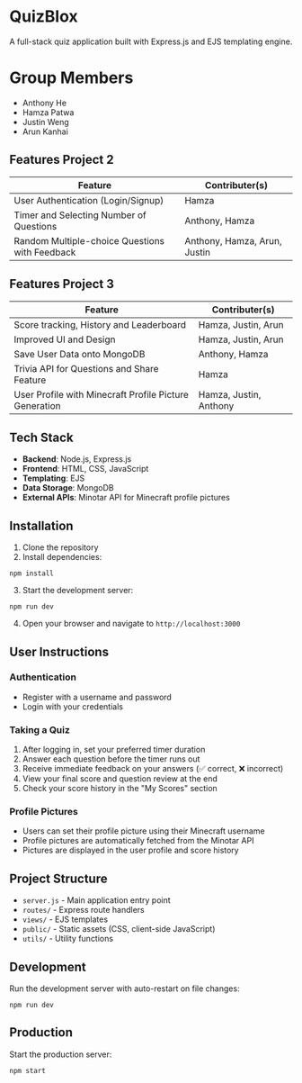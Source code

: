 # QuizBlox

A full-stack quiz application built with Express.js and EJS templating engine.

# Group Members
- Anthony He
- Hamza Patwa
- Justin Weng
- Arun Kanhai
## Features Project 2

| Feature | Contributer(s) |
|-------------------------------------|-----|
| User Authentication (Login/Signup) | Hamza |
| Timer and Selecting Number of Questions | Anthony, Hamza |
| Random Multiple-choice Questions with Feedback | Anthony, Hamza, Arun, Justin |

## Features Project 3
| Feature | Contributer(s) |
|-------------------------------------|-----|
| Score tracking, History and Leaderboard | Hamza, Justin, Arun |
| Improved UI and Design | Hamza, Justin, Arun |
| Save User Data onto MongoDB | Anthony, Hamza |
| Trivia API for Questions and Share Feature| Hamza |
| User Profile with Minecraft Profile Picture Generation | Hamza, Justin, Anthony |

## Tech Stack

- **Backend**: Node.js, Express.js
- **Frontend**: HTML, CSS, JavaScript
- **Templating**: EJS
- **Data Storage**: MongoDB
- **External APIs**: Minotar API for Minecraft profile pictures

## Installation

1. Clone the repository
2. Install dependencies:
```
npm install
```
3. Start the development server:
```
npm run dev
```
4. Open your browser and navigate to `http://localhost:3000`

## User Instructions

### Authentication
- Register with a username and password
- Login with your credentials

### Taking a Quiz
1. After logging in, set your preferred timer duration
2. Answer each question before the timer runs out
3. Receive immediate feedback on your answers (✅ correct, ❌ incorrect)
4. View your final score and question review at the end
5. Check your score history in the "My Scores" section

### Profile Pictures
- Users can set their profile picture using their Minecraft username
- Profile pictures are automatically fetched from the Minotar API
- Pictures are displayed in the user profile and score history

## Project Structure

- `server.js` - Main application entry point
- `routes/` - Express route handlers
- `views/` - EJS templates
- `public/` - Static assets (CSS, client-side JavaScript)
- `utils/` - Utility functions

## Development

Run the development server with auto-restart on file changes:
```
npm run dev
```

## Production

Start the production server:
```
npm start
```
